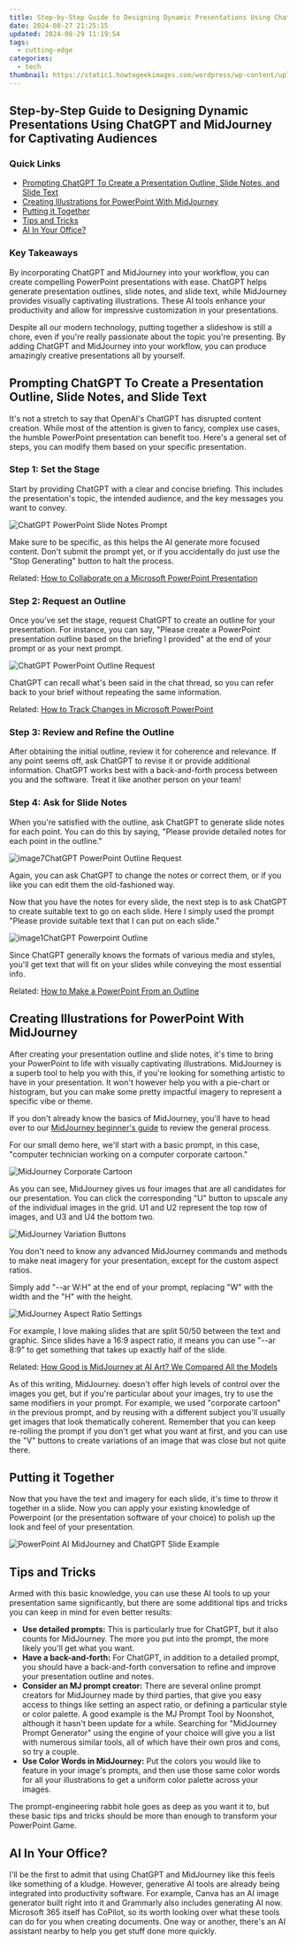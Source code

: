 ```yaml
---
title: Step-by-Step Guide to Designing Dynamic Presentations Using ChatGPT and MidJourney for Captivating Audiences
date: 2024-08-27 21:25:15
updated: 2024-08-29 11:19:54
tags:
  - cutting-edge
categories:
  - tech
thumbnail: https://static1.howtogeekimages.com/wordpress/wp-content/uploads/2023/07/Nerdy-Powerpoint.png
---
```


## Step-by-Step Guide to Designing Dynamic Presentations Using ChatGPT and MidJourney for Captivating Audiences

### Quick Links

* [Prompting ChatGPT To Create a Presentation Outline, Slide Notes, and Slide Text](https://win-dash.techidaily.com/download-and-activate-your-realtek-asio-sound-controller-for-optimal-pc-performance-in-windows-navigator4/)
* [Creating Illustrations for PowerPoint With MidJourney](https://extra-tips.techidaily.com/correcting-iphone-camera-focusing-errors-effectively-for-2024/)
* [Putting it Together](https://fox-hovers.techidaily.com/the-essential-iphone-hdr-photography-skills/)
* [Tips and Tricks](https://facebook-videos.techidaily.com/2024-approved-interconnecting-platforms-sharing-tiktok-to-facebook/)
* [AI In Your Office?](https://fox-links.techidaily.com/understanding-your-best-fit-in-virtual-reality-worlds-choosing-between-portable-and-plugged-in-for-2024/)

### Key Takeaways

 By incorporating ChatGPT and MidJourney into your workflow, you can create compelling PowerPoint presentations with ease. ChatGPT helps generate presentation outlines, slide notes, and slide text, while MidJourney provides visually captivating illustrations. These AI tools enhance your productivity and allow for impressive customization in your presentations.

 Despite all our modern technology, putting together a slideshow is still a chore, even if you're really passionate about the topic you're presenting. By adding ChatGPT and MidJourney into your workflow, you can produce amazingly creative presentations all by yourself.

##  Prompting ChatGPT To Create a Presentation Outline, Slide Notes, and Slide Text

 It's not a stretch to say that OpenAI's ChatGPT has disrupted content creation. While most of the attention is given to fancy, complex use cases, the humble PowerPoint presentation can benefit too. Here's a general set of steps, you can modify them based on your specific presentation.

###  Step 1: Set the Stage

 Start by providing ChatGPT with a clear and concise briefing. This includes the presentation's topic, the intended audience, and the key messages you want to convey.

![ChatGPT PowerPoint Slide Notes Prompt](https://static1.howtogeekimages.com/wordpress/wp-content/uploads/2023/07/image9.png) 

 Make sure to be specific, as this helps the AI generate more focused content. Don't submit the prompt yet, or if you accidentally do just use the "Stop Generating" button to halt the process.

Related: [How to Collaborate on a Microsoft PowerPoint Presentation](https://phone-solutions.techidaily.com/how-to-bypass-frp-on-c12-plus-by-drfone-android-unlock-remove-google-frp/) 

###  Step 2: Request an Outline

 Once you've set the stage, request ChatGPT to create an outline for your presentation. For instance, you can say, "Please create a PowerPoint presentation outline based on the briefing I provided" at the end of your prompt or as your next prompt.

![ChatGPT PowerPoint Outline Request](https://static1.howtogeekimages.com/wordpress/wp-content/uploads/2023/07/image4.png) 

 ChatGPT can recall what's been said in the chat thread, so you can refer back to your brief without repeating the same information.

Related: [How to Track Changes in Microsoft PowerPoint](https://graphic-issues.techidaily.com/navigating-intel-driver-enhancements-in-win7/) 

###  Step 3: Review and Refine the Outline

 After obtaining the initial outline, review it for coherence and relevance. If any point seems off, ask ChatGPT to revise it or provide additional information. ChatGPT works best with a back-and-forth process between you and the software. Treat it like another person on your team!

###  Step 4: Ask for Slide Notes

 When you're satisfied with the outline, ask ChatGPT to generate slide notes for each point. You can do this by saying, "Please provide detailed notes for each point in the outline."

![image7ChatGPT PowerPoint Outline Request](https://static1.howtogeekimages.com/wordpress/wp-content/uploads/2023/07/image7.png) 

 Again, you can ask ChatGPT to change the notes or correct them, or if you like you can edit them the old-fashioned way.

 Now that you have the notes for every slide, the next step is to ask ChatGPT to create suitable text to go on each slide. Here I simply used the prompt "Please provide suitable text that I can put on each slide."

![image1ChatGPT Powerpoint Outline](https://static1.howtogeekimages.com/wordpress/wp-content/uploads/2023/07/image1.png) 

 Since ChatGPT generally knows the formats of various media and styles, you'll get text that will fit on your slides while conveying the most essential info.

Related: [How to Make a PowerPoint From an Outline](https://youtube-video-recordings.techidaily.com/top-tips-how-to-avoid-the-8-deadliest-youtube-dos-and-donts-for-newbies/) 

##  Creating Illustrations for PowerPoint With MidJourney

 After creating your presentation outline and slide notes, it's time to bring your PowerPoint to life with visually captivating illustrations. MidJourney is a superb tool to help you with this, if you're looking for something artistic to have in your presentation. It won't however help you with a pie-chart or histogram, but you can make some pretty impactful imagery to represent a specific vibe or theme.

 If you don't already know the basics of MidJourney, you'll have to head over to our [MidJourney beginner's guide](https://howto.techidaily.com/google-play-services-wont-update-12-fixes-are-here-on-motorola-moto-g73-5g-drfone-by-drfone-fix-android-problems-fix-android-problems/) to review the general process.

 For our small demo here, we'll start with a basic prompt, in this case, "computer technician working on a computer corporate cartoon."

![MidJourney Corporate Cartoon](https://static1.howtogeekimages.com/wordpress/wp-content/uploads/2023/07/image6.png) 

 As you can see, MidJourney gives us four images that are all candidates for our presentation. You can click the corresponding "U" button to upscale any of the individual images in the grid. U1 and U2 represent the top row of images, and U3 and U4 the bottom two.

![MidJourney Variation Buttons](https://static1.howtogeekimages.com/wordpress/wp-content/uploads/2023/07/image2.png) 

 You don't need to know any advanced MidJourney commands and methods to make neat imagery for your presentation, except for the custom aspect ratios.

 Simply add "--ar W:H" at the end of your prompt, replacing "W" with the width and the "H" with the height.

![MidJourney Aspect Ratio Settings](https://static1.howtogeekimages.com/wordpress/wp-content/uploads/2023/07/image5.png) 

 For example, I love making slides that are split 50/50 between the text and graphic. Since slides have a 16:9 aspect ratio, it means you can use "--ar 8:9" to get something that takes up exactly half of the slide.

Related: [How Good is MidJourney at AI Art? We Compared All the Models](https://instagram-clips.techidaily.com/2024-approved-visual-storytelling-on-social-media-crafting-an-effective-plan/) 

 As of this writing, MidJourney. doesn't offer high levels of control over the images you get, but if you're particular about your images, try to use the same modifiers in your prompt. For example, we used "corporate cartoon" in the previous prompt, and by reusing with a different subject you'll usually get images that look thematically coherent. Remember that you can keep re-rolling the prompt if you don't get what you want at first, and you can use the "V" buttons to create variations of an image that was close but not quite there.

##  Putting it Together

 Now that you have the text and imagery for each slide, it's time to throw it together in a slide. Now you can apply your existing knowledge of Powerpoint (or the presentation software of your choice) to polish up the look and feel of your presentation.

![PowerPoint AI MidJourney and ChatGPT Slide Example](https://static1.howtogeekimages.com/wordpress/wp-content/uploads/2023/07/image3.png) 

##  Tips and Tricks

 Armed with this basic knowledge, you can use these AI tools to up your presentation same significantly, but there are some additional tips and tricks you can keep in mind for even better results:

* **Use detailed prompts:** This is particularly true for ChatGPT, but it also counts for MidJourney. The more you put into the prompt, the more likely you'll get what you want.
* **Have a back-and-forth:** For ChatGPT, in addition to a detailed prompt, you should have a back-and-forth conversation to refine and improve your presentation outline and notes.
* **Consider an MJ prompt creator:** There are several online prompt creators for MidJourney made by third parties, that give you easy access to things like setting an aspect ratio, or defining a particular style or color palette. A good example is the MJ Prompt Tool by Noonshot, although it hasn't been update for a while. Searching for "MidJourney Prompt Generator" using the engine of your choice will give you a list with numerous similar tools, all of which have their own pros and cons, so try a couple.
* **Use Color Words in MidJourney:** Put the colors you would like to feature in your image's prompts, and then use those same color words for all your illustrations to get a uniform color palette across your images.

 The prompt-engineering rabbit hole goes as deep as you want it to, but these basic tips and tricks should be more than enough to transform your PowerPoint Game.

##  AI In Your Office?

 I'll be the first to admit that using ChatGPT and MidJourney like this feels like something of a kludge. However, generative AI tools are already being integrated into productivity software. For example, Canva has an AI image generator built right into it and Grammarly also includes generating AI now. Microsoft 365 itself has CoPilot, so its worth looking over what these tools can do for you when creating documents. One way or another, there's an AI assistant nearby to help you get stuff done more quickly.

<ins class="adsbygoogle"
     style="display:block"
     data-ad-format="autorelaxed"
     data-ad-client="ca-pub-7571918770474297"
     data-ad-slot="1223367746"></ins>



<ins class="adsbygoogle"
     style="display:block"
     data-ad-client="ca-pub-7571918770474297"
     data-ad-slot="8358498916"
     data-ad-format="auto"
     data-full-width-responsive="true"></ins>
